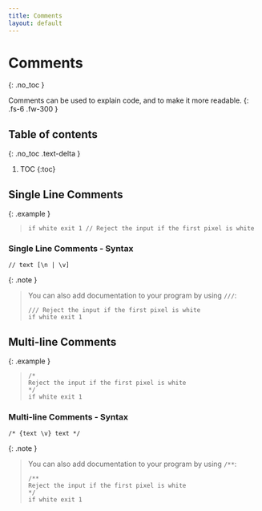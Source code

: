 ```yaml
---
title: Comments
layout: default
---
```


# Comments
{: .no_toc }

Comments can be used to explain code, and to make it more readable.
{: .fs-6 .fw-300 }

## Table of contents
{: .no_toc .text-delta }

1. TOC
{:toc}

## Single Line Comments

{: .example }
> ```btml
> if white exit 1 // Reject the input if the first pixel is white
> ```

### Single Line Comments - Syntax

```ebnf
// text [\n | \v]
```

{: .note }
> You can also add documentation to your program by using `///`:
>
> ```btml
> /// Reject the input if the first pixel is white
> if white exit 1
> ```

## Multi-line Comments

{: .example }
> ```btml
> /*
> Reject the input if the first pixel is white
> */
> if white exit 1
> ```

### Multi-line Comments - Syntax

```ebnf
/* {text \v} text */
```

{: .note }
> You can also add documentation to your program by using `/**`:
>
> ```btml
> /**
> Reject the input if the first pixel is white
> */
> if white exit 1
> ```